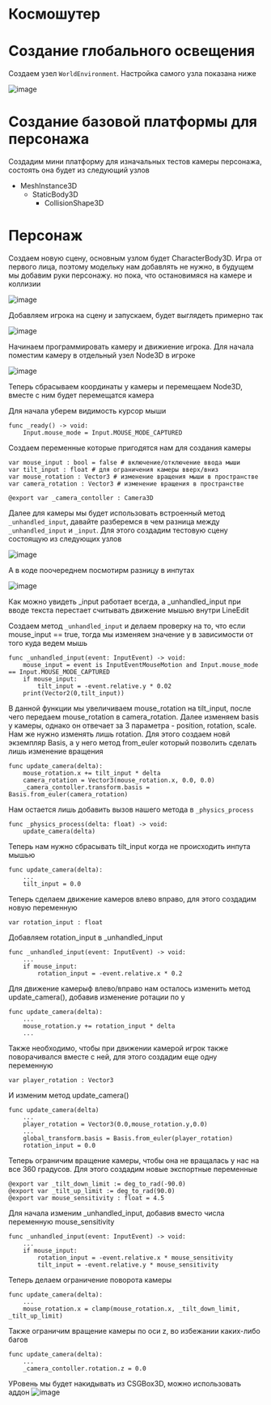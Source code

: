 # Космошутер

# Создание глобального освещения

Создаем узел `WorldEnvironment`. Настройка самого узла показана ниже

![image](https://github.com/user-attachments/assets/4db70300-fbe8-4633-b01f-4718e407b860)

# Создание базовой платформы для персонажа

Создадим мини платформу для изначальных тестов камеры персонажа, состоять она будет из следующий узлов<br>
* MeshInstance3D
  * StaticBody3D
    * CollisionShape3D

# Персонаж

Создаем новую сцену, основным узлом будет CharacterBody3D. Игра от первого лица, поэтому модельку нам добавлять не нужно, в будущем мы добавим руки персонажу. но пока, что остановимяся на камере и коллизии

![image](https://github.com/user-attachments/assets/8e8cc256-8011-4e6f-bd8b-54414fbb3d92)

Добавляем игрока на сцену и запускаем, будет выглядеть примерно так

![image](https://github.com/user-attachments/assets/e609e7c9-084d-4994-96e6-c72bcfd56ffb)

Начинаем программировать камеру и движиение игрока. Для начала поместим камеру в отдельный узел Node3D в игроке

![image](https://github.com/user-attachments/assets/75ea3875-8d14-4b74-9810-c820f5ea8558)

Теперь сбрасываем координаты у камеры и перемещаем Node3D, вместе с ним будет перемещатся камера

Для начала уберем видимость курсор мыши

```gdscript
func _ready() -> void:
	Input.mouse_mode = Input.MOUSE_MODE_CAPTURED
```

Создаем переменные которые пригодятся нам для создания камеры

```gdscript
var mouse_input : bool = false # включение/отключение ввода мыши
var tilt_input : float # для ограничения камеры вверх/вниз
var mouse_rotation : Vector3 # изменение вращения мыши в пространстве
var camera_rotation : Vector3 # изменение вращения в пространстве

@export var _camera_contoller : Camera3D
```

Далее для камеры мы будет использовать встроенный метод `_unhandled_input`, давайте разберемся в чем разница между `_unhandled_input` и `_input`. Для этого создадим тестовую сцену состоящую из следующих узлов

![image](https://github.com/user-attachments/assets/7a8a73d5-760f-4f5e-8c72-6a70ce642006)

А в коде поочереднем посмотирм разницу в инпутах

![image](https://github.com/user-attachments/assets/7e49df75-7049-4135-a79f-f33de1cab6fa)

Как можно увидеть _input работает всегда, а _unhandled_input при вводе текста перестает считывать движение мышью внутри LineEdit

Создаем метод `_unhandled_input` и делаем проверку на то, что если mouse_input == true, тогда мы изменяем значение y в зависимости от того куда ведем мышь

```gdscript
func _unhandled_input(event: InputEvent) -> void:
	mouse_input = event is InputEventMouseMotion and Input.mouse_mode == Input.MOUSE_MODE_CAPTURED
	if mouse_input:
		tilt_input = -event.relative.y * 0.02
	print(Vector2(0,tilt_input))
```

В данной функции мы увеличиваем mouse_rotation на tilt_input, после чего передаем mouse_rotation в camera_rotation. Далее изменяем basis у камеры, однако он отвечает за 3 параметра - position, rotation, scale. Нам же нужно изменять лишь rotation. Для этого создаем новй экземпляр Basis, а у него метод from_euler который позволить сделать лишь изменение вращения

```gdscript
func update_camera(delta):
	mouse_rotation.x += tilt_input * delta 
	camera_rotation = Vector3(mouse_rotation.x, 0.0, 0.0)
	_camera_contoller.transform.basis = Basis.from_euler(camera_rotation)
```

Нам остается лишь добавить вызов нашего метода в `_physics_process`

```gdscript
func _physics_process(delta: float) -> void:
	update_camera(delta)
```

Теперь нам нужно сбрасывать tilt_input когда не происходить инпута мышью

```gdscript
func update_camera(delta):
	...
	tilt_input = 0.0
```

Теперь сделаем движение камеров влево вправо, для этого создадим новую переменную

```gdscript
var rotation_input : float
```

Добавляем rotation_input в _unhandled_input

```gdscript
func _unhandled_input(event: InputEvent) -> void:
	...
	if mouse_input:
		rotation_input = -event.relative.x * 0.2
```

Для движение камерыф влево/вправо нам осталось изменить метод update_camera(), добавив изменение ротации по y

```gdscript
func update_camera(delta):
	...
	mouse_rotation.y += rotation_input * delta 
	...
```

Также необходимо, чтобы при движении камерой игрок также поворачивался вместе с ней, для этого создадим еще одну переменную

```gdscript
var player_rotation : Vector3
```

И изменим метод update_camera()

```gdscript
func update_camera(delta)
	...
	player_rotation = Vector3(0.0,mouse_rotation.y,0.0)
	...
	global_transform.basis = Basis.from_euler(player_rotation)
	rotation_input = 0.0
```

Теперь ограничим вращение камеры, чтобы она не вращалась у нас на все 360 градусов. Для этого создадим новые экспортные переменные

```gdscript
@export var _tilt_down_limit := deg_to_rad(-90.0)
@export var _tilt_up_limit := deg_to_rad(90.0)
@export var mouse_sensitivity : float = 4.5
```

Для начала изменим _unhandled_input, добавив вместо числа переменную mouse_sensitivity

```gdscript
func _unhandled_input(event: InputEvent) -> void:
	...
	if mouse_input:
		rotation_input = -event.relative.x * mouse_sensitivity
		tilt_input = -event.relative.y * mouse_sensitivity
```

Теперь делаем ограничение поворота камеры

```gdscript
func update_camera(delta):
	...
	mouse_rotation.x = clamp(mouse_rotation.x, _tilt_down_limit, _tilt_up_limit)
```

Также ограничим вращение камеры по оси z, во избежании каких-либо багов
```gdscript
func update_camera(delta):
	...
	_camera_contoller.rotation.z = 0.0
```

УРовень мы будет накидывать из CSGBox3D, можно использовать аддон 
![image](https://github.com/user-attachments/assets/c7f7391a-9d45-48b6-854e-d2e374ae6933)
